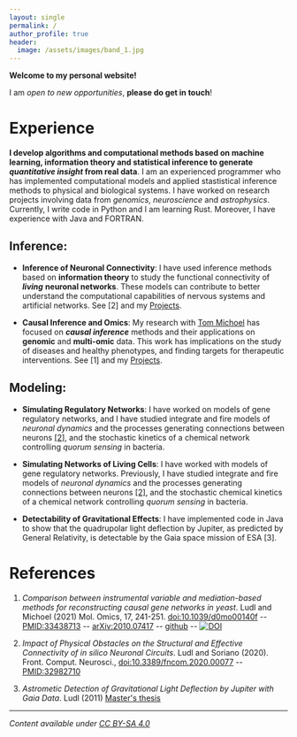 ```yaml
---
layout: single
permalink: /
author_profile: true
header:
  image: /assets/images/band_1.jpg
---
```


**Welcome to my personal website!**

I am *open to new opportunities*, **please do get in touch**!

# Experience

**I develop algorithms and computational methods based on machine learning, information theory and statistical inference to generate *quantitative insight* from real data**. 
I am an experienced programmer who has implemented computational models and applied stastistical inference methods to physical and biological systems.
I have worked on research projects involving data from *genomics*, *neuroscience* and *astrophysics*.
Currently, I write code in Python and I am learning Rust. Moreover, I have experience with Java and FORTRAN.

## **Inference**: 

- **Inference of Neuronal Connectivity**: I have used inference methods based on **information theory** to study the functional connectivity of ***living*** **neuronal networks**. These models can contribute to better understand the computational capabilities of nervous systems and artificial networks. See [2] and my [Projects](/projects/).

- **Causal Inference and Omics**: 
My research with [Tom Michoel](https://lab.michoel.info/) has focused on ***causal inference*** methods and their applications on **genomic** and **multi-omic** data. This work has implications on the study of diseases and healthy phenotypes, and finding targets for therapeutic interventions. See [1] and my [Projects](/projects/).

## **Modeling**: 

- **Simulating Regulatory Networks**:
I have worked on models of gene regulatory networks, and I have studied integrate and fire models of *neuronal dynamics* and the processes generating connections between neurons [[2]](/publications/), and the stochastic kinetics of a chemical network controlling *quorum sensing* in bacteria.

- **Simulating Networks of Living Cells**:
I have worked with models of gene regulatory networks. Previously, I have studied integrate and fire models of *neuronal dynamics* and the processes generating connections between neurons [[2]](/publications/), and the stochastic chemical kinetics of a chemical network controlling *quorum sensing* in bacteria.

- **Detectability of Gravitational Effects**:
I have implemented code in Java to show that the quadrupolar light deflection by Jupiter, as predicted by General Relativity, is detectable by the Gaia space mission of ESA [3].


# References

1. *Comparison between instrumental variable and mediation-based methods for reconstructing causal gene networks in yeast*. Ludl and Michoel (2021) Mol. Omics, 17, 241-251. [doi:10.1039/d0mo00140f](https://dx.doi.org/10.1039/d0mo00140f) -- [PMID:33438713](https://pubmed.ncbi.nlm.nih.gov/33438713/) -- [arXiv:2010.07417](https://arxiv.org/abs/2010.07417) -- [github](https://github.com/michoel-lab/FindrCausalNetworkInferenceOnYeast) -- [![DOI](https://zenodo.org/badge/313364218.svg)](https://zenodo.org/badge/latestdoi/313364218)

2. *Impact of Physical Obstacles on the Structural and Effective Connectivity of in silico Neuronal Circuits*. Ludl and Soriano (2020). Front. Comput. Neurosci., [doi:10.3389/fncom.2020.00077](https://dx.doi.org/10.3389/fncom.2020.00077) -- [PMID:32982710](https://pubmed.ncbi.nlm.nih.gov/33438713/)

3. *Astrometic Detection of Gravitational Light Deflection by Jupiter with Gaia Data*. Ludl (2011) [Master's thesis](https://www.lunduniversity.lu.se/lup/publication/2158517)

----

*Content available under [CC BY-SA 4.0](https://creativecommons.org/licenses/by-sa/4.0/)*
